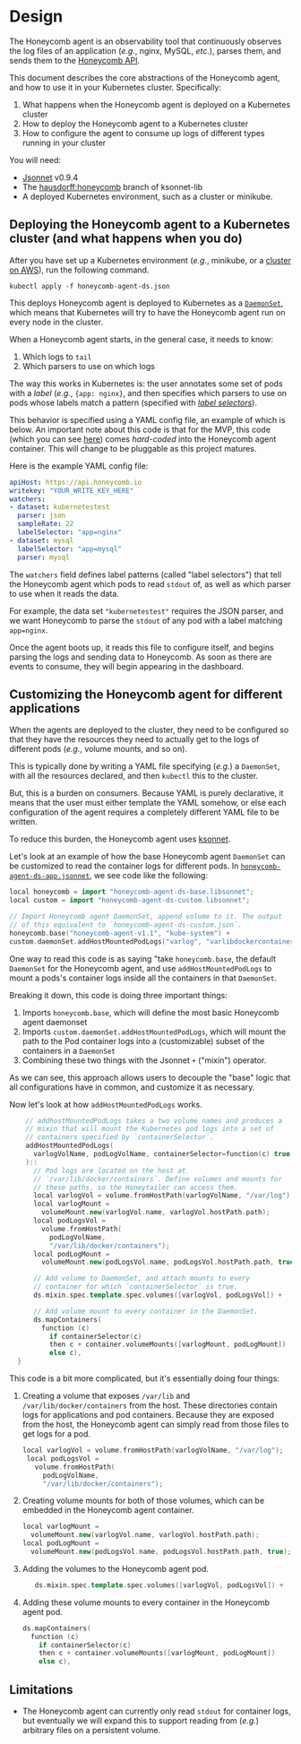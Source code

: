 # Design

The Honeycomb agent is an observability tool that continuously observes
the log files of an application (_e.g._, nginx, MySQL, _etc_.), parses
them, and sends them to the [Honeycomb API][1].

This document describes the core abstractions of the Honeycomb agent,
and how to use it in your Kubernetes cluster. Specifically:

1. What happens when the Honeycomb agent is deployed on a Kubernetes
   cluster
1. How to deploy the Honeycomb agent to a Kubernetes cluster
1. How to configure the agent to consume up logs of different types
   running in your cluster

You will need:

* [Jsonnet][5] v0.9.4
* The [hausdorff:honeycomb][4] branch of ksonnet-lib
* A deployed Kubernetes environment, such as a cluster or minikube.

## Deploying the Honeycomb agent to a Kubernetes cluster (and what happens when you do)

After you have set up a Kubernetes environment (_e.g._, minikube, or a
[cluster on AWS][2]), run the following command.

```shell
kubectl apply -f honeycomb-agent-ds.json
```

This deploys Honeycomb agent is deployed to Kubernetes as a
[`DaemonSet`][3], which means that Kubernetes will try to have the
Honeycomb agent run on every node in the cluster.

When a Honeycomb agent starts, in the general case, it needs to know:

1. Which logs to `tail`
1. Which parsers to use on which logs

The way this works in Kubernetes is: the user annotates some set of
pods with a _label_ (_e.g._, `{app: nginx}`, and then specifies which
parsers to use on pods whose labels match a pattern (specified with
[_label selectors_][7]).

This behavior is specified using a YAML config file, an example of
which is below. An important note about this code is that for the MVP,
this code (which you can see [here][6]) comes _hard-coded_ into the
Honeycomb agent container. This will change to be pluggable as this
project matures.

Here is the example YAML config file:

```yaml
apiHost: https://api.honeycomb.io
writekey: "YOUR_WRITE_KEY_HERE"
watchers:
- dataset: kubernetestest
  parser: json
  sampleRate: 22
  labelSelector: "app=nginx"
- dataset: mysql
  labelSelector: "app=mysql"
  parser: mysql
```

The `watchers` field defines label patterns (called "label selectors")
that tell the Honeycomb agent which pods to read `stdout` of, as well
as which parser to use when it reads the data.

For example, the data set `"kubernetestest"` requires the JSON parser,
and we want Honeycomb to parse the `stdout` of any pod with a label
matching `app=nginx`.

Once the agent boots up, it reads this file to configure itself, and
begins parsing the logs and sending data to Honeycomb. As soon as
there are events to consume, they will begin appearing in the
dashboard.

## Customizing the Honeycomb agent for different applications

When the agents are deployed to the cluster, they need to be
configured so that they have the resources they need to actually get
to the logs of different pods (_e.g._, volume mounts, and so on).

This is typically done by writing a YAML file specifying (_e.g._) a
`DaemonSet`, with all the resources declared, and then `kubectl` this
to the cluster.

But, this is a burden on consumers. Because YAML is purely
declarative, it means that the user must either template the YAML
somehow, or else each configuration of the agent requires a completely
different YAML file to be written.

To reduce this burden, the Honeycomb agent uses [ksonnet][9].

Let's look at an example of how the base Honeycomb agent `DaemonSet`
can be customized to read the container logs for different pods. In
[`honeycomb-agent-ds-app.jsonnet`][8], we see code like the following:

```c++
local honeycomb = import "honeycomb-agent-ds-base.libsonnet";
local custom = import "honeycomb-agent-ds-custom.libsonnet";

// Import Honeycomb agent DaemonSet, append volume to it. The output
// of this equivalent to `honeycomb-agent-ds-custom.json`.
honeycomb.base("honeycomb-agent-v1.1", "kube-system") +
custom.daemonSet.addHostMountedPodLogs("varlog", "varlibdockercontainers")
```

One way to read this code is as saying "take `honeycomb.base`, the
default `DaemonSet` for the Honeycomb agent, and use
`addHostMountedPodLogs` to mount a pods's container logs inside all
the containers in that `DaemonSet`.

Breaking it down, this code is doing three important things:

1. Imports `honeycomb.base`, which will define the most basic
   Honeycomb agent daemonset
1. Imports `custom.daemonSet.addHostMountedPodLogs`, which will
   mount the path to the Pod container logs into a (customizable) subset of the containers in a `DaemonSet`
1. Combining these two things with the Jsonnet `+` ("mixin") operator.

As we can see, this approach allows users to decouple the "base" logic
that all configurations have in common, and customize it as necessary.

Now let's look at how `addHostMountedPodLogs` works.

```c++
    // addhostMountedPodLogs takes a two volume names and produces a
    // mixin that will mount the Kubernetes pod logs into a set of
    // containers specified by `containerSelector`.
    addHostMountedPodLogs(
      varlogVolName, podLogVolName, containerSelector=function(c) true
    )::
      // Pod logs are located on the host at
      // `/var/lib/docker/containers`. Define volumes and mounts for
      // these paths, so the Honeytailer can access them.
      local varlogVol = volume.fromHostPath(varlogVolName, "/var/log");
      local varlogMount =
        volumeMount.new(varlogVol.name, varlogVol.hostPath.path);
      local podLogsVol =
        volume.fromHostPath(
          podLogVolName,
          "/var/lib/docker/containers");
      local podLogMount =
        volumeMount.new(podLogsVol.name, podLogsVol.hostPath.path, true);

      // Add volume to DaemonSet, and attach mounts to every
      // container for which `containerSelector` is true.
      ds.mixin.spec.template.spec.volumes([varlogVol, podLogsVol]) +

      // Add volume mount to every container in the DaemonSet.
      ds.mapContainers(
        function (c)
          if containerSelector(c)
          then c + container.volumeMounts([varlogMount, podLogMount])
          else c),
  }
```

This code is a bit more complicated, but it's essentially doing four
things:

1. Creating a volume that exposes `/var/lib` and
   `/var/lib/docker/containers` from the host. These directories
   contain logs for applications and pod containers. Because they are
   exposed from the host, the Honeycomb agent can simply read from
   those files to get logs for a pod.

   ```c++
   local varlogVol = volume.fromHostPath(varlogVolName, "/var/log");
    local podLogsVol =
      volume.fromHostPath(
        podLogVolName,
        "/var/lib/docker/containers");
   ```
1. Creating volume mounts for both of those volumes, which can be
   embedded in the Honeycomb agent container.

   ```c++
   local varlogMount =
     volumeMount.new(varlogVol.name, varlogVol.hostPath.path);
   local podLogMount =
     volumeMount.new(podLogsVol.name, podLogsVol.hostPath.path, true);
   ```
1. Adding the volumes to the Honeycomb agent pod.
   ```c++
      ds.mixin.spec.template.spec.volumes([varlogVol, podLogsVol]) +
   ```
1. Adding these volume mounts to every container in the Honeycomb agent pod.
   ```c++
   ds.mapContainers(
     function (c)
       if containerSelector(c)
       then c + container.volumeMounts([varlogMount, podLogMount])
       else c),
   ```

## Limitations

* The Honeycomb agent can currently only read `stdout` for container
  logs, but eventually we will expand this to support reading from
  (_e.g._) arbitrary files on a persistent volume.


[1]: https://honeycomb.io/
[2]: https://aws.amazon.com/quickstart/architecture/heptio-kubernetes/
[3]: https://kubernetes.io/docs/concepts/workloads/controllers/daemonset/
[4]: https://github.com/hausdorff/ksonnet-lib/tree/honeycomb
[5]: http://jsonnet.org/
[6]: https://github.com/honeycombio/honeycomb-kubernetes-agent/blob/devel/config.yaml
[7]: https://kubernetes.io/docs/concepts/overview/working-with-objects/labels/
[8]: https://github.com/honeycombio/honeycomb-kubernetes-agent/blob/devel/jsonnet/honeycomb-agent-ds-app.jsonnet
[9]: https://github.com/ksonnet/ksonnet-lib
